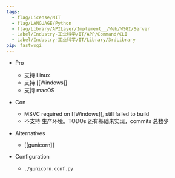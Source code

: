 ```yaml
---
tags:
  - flag/License/MIT
  - flag/LANGUAGE/Python
  - flag/Library/APILayer/Implement__/Web/WSGI/Server
  - Label/Industry-工业科学/IT/APP/Command/CLI
  - Label/Industry-工业科学/IT/Library/3rdLibrary
pip: fastwsgi
---
```


- Pro
    - 支持 Linux
    - 支持 [[Windows]]
    - 支持 macOS

- Con
    - MSVC required on [[Windows]], still failed to build
    - 不支持 生产环境。TODOs 还有基础未实现，commits 总数少

- Alternatives
    - [[gunicorn]]

- Configuration
    - `./gunicorn.conf.py`

